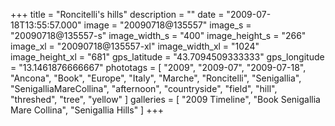 +++
title = "Roncitelli's hills"
description = ""
date = "2009-07-18T13:55:57.000"
image = "20090718@135557"
image_s = "20090718@135557-s"
image_width_s = "400"
image_height_s = "266"
image_xl = "20090718@135557-xl"
image_width_xl = "1024"
image_height_xl = "681"
gps_latitude = "43.7094509333333"
gps_longitude = "13.1461876666667"
phototags = [ "2009", "2009-07", "2009-07-18", "Ancona", "Book", "Europe", "Italy", "Marche", "Roncitelli", "Senigallia", "SenigalliaMareCollina", "afternoon", "countryside", "field", "hill", "threshed", "tree", "yellow" ]
galleries = [ "2009 Timeline", "Book Senigallia Mare Collina", "Senigallia Hills" ]
+++
